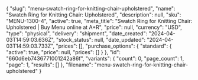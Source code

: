 {
  "slug": "menu-swatch-ring-for-knitting-chair-upholstered",
  "name": "Swatch Ring for Knitting Chair: Upholstered",
  "description": null,
  "sku": "MENU-1300-4",
  "active": true,
  "meta_title": "Swatch Ring for Knitting Chair: Upholstered | Buy Menu online at A+R",
  "price": null,
  "currency": "USD",
  "type": "physical",
  "delivery": "shipment",
  "date_created": "2024-04-03T14:59:03.636Z",
  "stock_status": null,
  "date_updated": "2024-04-03T14:59:03.733Z",
  "prices": [],
  "purchase_options": {
    "standard": {
      "active": true,
      "price": null,
      "prices": []
    }
  },
  "id": "660d6eb7436771001242a86f",
  "variants": {
    "count": 0,
    "page_count": 1,
    "page": 1,
    "results": []
  },
  "filename": "menu-swatch-ring-for-knitting-chair-upholstered"
}